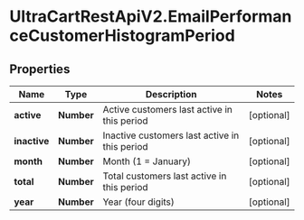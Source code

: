 # UltraCartRestApiV2.EmailPerformanceCustomerHistogramPeriod

## Properties

Name | Type | Description | Notes
------------ | ------------- | ------------- | -------------
**active** | **Number** | Active customers last active in this period | [optional] 
**inactive** | **Number** | Inactive customers last active in this period | [optional] 
**month** | **Number** | Month (1 &#x3D; January) | [optional] 
**total** | **Number** | Total customers last active in this period | [optional] 
**year** | **Number** | Year (four digits) | [optional] 


